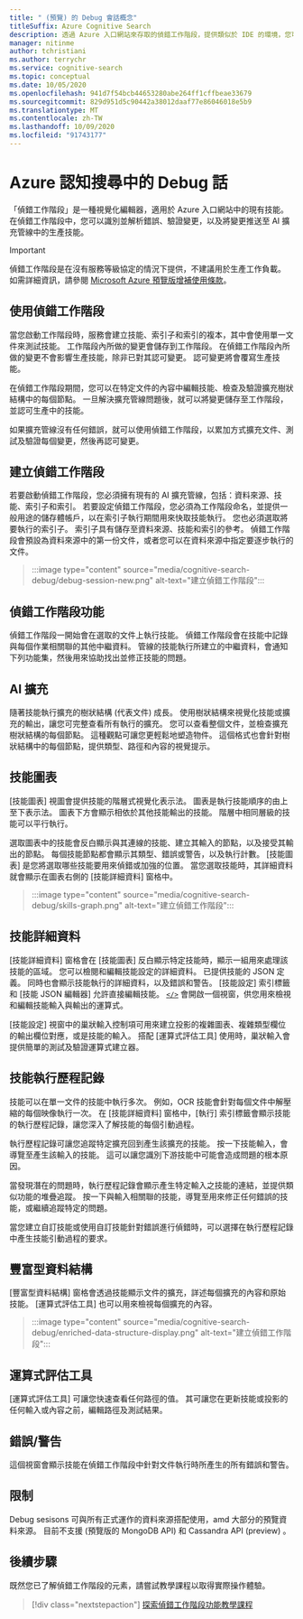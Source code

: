 ```yaml
---
title: " (預覽) 的 Debug 會話概念"
titleSuffix: Azure Cognitive Search
description: 透過 Azure 入口網站來存取的偵錯工作階段，提供類似於 IDE 的環境，您可以在其中識別並修正錯誤、驗證變更，以及將變更推送至 AI 擴充管線中的技能。 偵錯工作階段處於預覽狀態。
manager: nitinme
author: tchristiani
ms.author: terrychr
ms.service: cognitive-search
ms.topic: conceptual
ms.date: 10/05/2020
ms.openlocfilehash: 941d7f54bcb44653280abe264ff1cffbeae33679
ms.sourcegitcommit: 829d951d5c90442a38012daaf77e86046018e5b9
ms.translationtype: MT
ms.contentlocale: zh-TW
ms.lasthandoff: 10/09/2020
ms.locfileid: "91743177"
---
```

# <a name="debug-sessions-in-azure-cognitive-search"></a>Azure 認知搜尋中的 Debug 話

「偵錯工作階段」是一種視覺化編輯器，適用於 Azure 入口網站中的現有技能。 在偵錯工作階段中，您可以識別並解析錯誤、驗證變更，以及將變更推送至 AI 擴充管線中的生產技能。

> [!Important]
> 偵錯工作階段是在沒有服務等級協定的情況下提供，不建議用於生產工作負載。 如需詳細資訊，請參閱 [Microsoft Azure 預覽版增補使用條款](https://azure.microsoft.com/support/legal/preview-supplemental-terms/)。
>

## <a name="using-debug-sessions"></a>使用偵錯工作階段

當您啟動工作階段時，服務會建立技能、索引子和索引的複本，其中會使用單一文件來測試技能。 工作階段內所做的變更會儲存到工作階段。 在偵錯工作階段內所做的變更不會影響生產技能，除非已對其認可變更。 認可變更將會覆寫生產技能。

在偵錯工作階段期間，您可以在特定文件的內容中編輯技能、檢查及驗證擴充樹狀結構中的每個節點。 一旦解決擴充管線問題後，就可以將變更儲存至工作階段，並認可生產中的技能。 

如果擴充管線沒有任何錯誤，就可以使用偵錯工作階段，以累加方式擴充文件、測試及驗證每個變更，然後再認可變更。

## <a name="creating-a-debug-session"></a>建立偵錯工作階段

若要啟動偵錯工作階段，您必須擁有現有的 AI 擴充管線，包括：資料來源、技能、索引子和索引。 若要設定偵錯工作階段，您必須為工作階段命名，並提供一般用途的儲存體帳戶，以在索引子執行期間用來快取技能執行。 您也必須選取將要執行的索引子。 索引子具有儲存至資料來源、技能和索引的參考。 偵錯工作階段會預設為資料來源中的第一份文件，或者您可以在資料來源中指定要逐步執行的文件。

> :::image type="content" source="media/cognitive-search-debug/debug-session-new.png" alt-text="建立偵錯工作階段":::

## <a name="debug-session-features"></a>偵錯工作階段功能

偵錯工作階段一開始會在選取的文件上執行技能。 偵錯工作階段會在技能中記錄與每個作業相關聯的其他中繼資料。 管線的技能執行所建立的中繼資料，會通知下列功能集，然後用來協助找出並修正技能的問題。

## <a name="ai-enrichments"></a>AI 擴充

隨著技能執行擴充的樹狀結構 (代表文件) 成長。 使用樹狀結構來視覺化技能或擴充的輸出，讓您可完整查看所有執行的擴充。 您可以查看整個文件，並檢查擴充樹狀結構的每個節點。 這種觀點可讓您更輕鬆地塑造物件。 這個格式也會針對樹狀結構中的每個節點，提供類型、路徑和內容的視覺提示。

## <a name="skill-graph"></a>技能圖表

[技能圖表] 視圖會提供技能的階層式視覺化表示法。 圖表是執行技能順序的由上至下表示法。 圖表下方會顯示相依於其他技能輸出的技能。 階層中相同層級的技能可以平行執行。 

選取圖表中的技能會反白顯示與其連線的技能、建立其輸入的節點，以及接受其輸出的節點。 每個技能節點都會顯示其類型、錯誤或警告，以及執行計數。 [技能圖表] 是您將選取哪些技能要用來偵錯或加強的位置。 當您選取技能時，其詳細資料就會顯示在圖表右側的 [技能詳細資料] 窗格中。

> :::image type="content" source="media/cognitive-search-debug/skills-graph.png" alt-text="建立偵錯工作階段":::

## <a name="skill-details"></a>技能詳細資料

[技能詳細資料] 窗格會在 [技能圖表] 反白顯示特定技能時，顯示一組用來處理該技能的區域。 您可以檢閱和編輯技能設定的詳細資料。 已提供技能的 JSON 定義。 同時也會顯示技能執行的詳細資料，以及錯誤和警告。 [技能設定] 索引標籤和 [技能 JSON 編輯器] 允許直接編輯技能。 [`</>`](#expression-evaluator) 會開啟一個視窗，供您用來檢視和編輯技能輸入與輸出的運算式。

[技能設定] 視窗中的巢狀輸入控制項可用來建立投影的複雜圖表、複雜類型欄位的輸出欄位對應，或是技能的輸入。 搭配 [運算式評估工具] 使用時，巢狀輸入會提供簡單的測試及驗證運算式建立器。

## <a name="skill-execution-history"></a>技能執行歷程記錄

技能可以在單一文件的技能中執行多次。 例如，OCR 技能會針對每個文件中解壓縮的每個映像執行一次。 在 [技能詳細資料] 窗格中，[執行] 索引標籤會顯示技能的執行歷程記錄，讓您深入了解技能的每個引動過程。 

執行歷程記錄可讓您追蹤特定擴充回到產生該擴充的技能。 按一下技能輸入，會導覽至產生該輸入的技能。 這可以讓您識別下游技能中可能會造成問題的根本原因。 

當發現潛在的問題時，執行歷程記錄會顯示產生特定輸入之技能的連結，並提供類似功能的堆疊追蹤。 按一下與輸入相關聯的技能，導覽至用來修正任何錯誤的技能，或繼續追蹤特定的問題。

當您建立自訂技能或使用自訂技能針對錯誤進行偵錯時，可以選擇在執行歷程記錄中產生技能引動過程的要求。

## <a name="enriched-data-structure"></a>豐富型資料結構

[豐富型資料結構] 窗格會透過技能顯示文件的擴充，詳述每個擴充的內容和原始技能。 [運算式評估工具] 也可以用來檢視每個擴充的內容。

> :::image type="content" source="media/cognitive-search-debug/enriched-data-structure-display.png" alt-text="建立偵錯工作階段":::

## <a name="expression-evaluator"></a>運算式評估工具

[運算式評估工具] 可讓您快速查看任何路徑的值。 其可讓您在更新技能或投影的任何輸入或內容之前，編輯路徑及測試結果。

## <a name="errorswarnings"></a>錯誤/警告

這個視窗會顯示技能在偵錯工作階段中針對文件執行時所產生的所有錯誤和警告。

## <a name="limitations"></a>限制

Debug sesisons 可與所有正式運作的資料來源搭配使用，amd 大部分的預覽資料來源。 目前不支援 (預覽版的 MongoDB API) 和 Cassandra API (preview) 。

## <a name="next-steps"></a>後續步驟

既然您已了解偵錯工作階段的元素，請嘗試教學課程以取得實際操作體驗。

> [!div class="nextstepaction"]
> [探索偵錯工作階段功能教學課程](./cognitive-search-tutorial-debug-sessions.md)